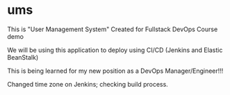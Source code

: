 # ums

This is "User Management System" Created for Fullstack DevOps Course demo

We will be using this application to deploy using CI/CD (Jenkins and Elastic BeanStalk) 

This is being learned for my new position as a DevOps Manager/Engineer!!!

Changed time zone on Jenkins; checking build process.